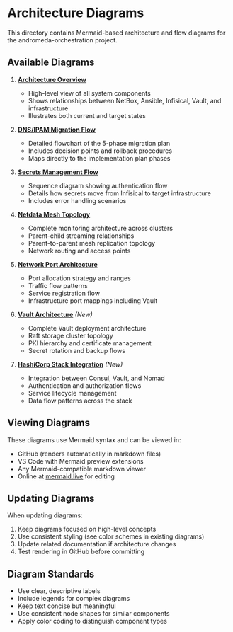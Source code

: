# Architecture Diagrams

This directory contains Mermaid-based architecture and flow diagrams for the andromeda-orchestration project.

## Available Diagrams

1. **[Architecture Overview](architecture-overview.md)**
   - High-level view of all system components
   - Shows relationships between NetBox, Ansible, Infisical, Vault, and infrastructure
   - Illustrates both current and target states

2. **[DNS/IPAM Migration Flow](dns-ipam-migration-flow.md)**
   - Detailed flowchart of the 5-phase migration plan
   - Includes decision points and rollback procedures
   - Maps directly to the implementation plan phases

3. **[Secrets Management Flow](secrets-management-flow.md)**
   - Sequence diagram showing authentication flow
   - Details how secrets move from Infisical to target infrastructure
   - Includes error handling scenarios

4. **[Netdata Mesh Topology](netdata-mesh-topology.md)**
   - Complete monitoring architecture across clusters
   - Parent-child streaming relationships
   - Parent-to-parent mesh replication topology
   - Network routing and access points

5. **[Network Port Architecture](network-port-architecture.md)**
   - Port allocation strategy and ranges
   - Traffic flow patterns
   - Service registration flow
   - Infrastructure port mappings including Vault

6. **[Vault Architecture](vault-architecture.md)** _(New)_
   - Complete Vault deployment architecture
   - Raft storage cluster topology
   - PKI hierarchy and certificate management
   - Secret rotation and backup flows

7. **[HashiCorp Stack Integration](hashicorp-stack-integration.md)** _(New)_
   - Integration between Consul, Vault, and Nomad
   - Authentication and authorization flows
   - Service lifecycle management
   - Data flow patterns across the stack

## Viewing Diagrams

These diagrams use Mermaid syntax and can be viewed in:

- GitHub (renders automatically in markdown files)
- VS Code with Mermaid preview extensions
- Any Mermaid-compatible markdown viewer
- Online at [mermaid.live](https://mermaid.live) for editing

## Updating Diagrams

When updating diagrams:

1. Keep diagrams focused on high-level concepts
2. Use consistent styling (see color schemes in existing diagrams)
3. Update related documentation if architecture changes
4. Test rendering in GitHub before committing

## Diagram Standards

- Use clear, descriptive labels
- Include legends for complex diagrams
- Keep text concise but meaningful
- Use consistent node shapes for similar components
- Apply color coding to distinguish component types
